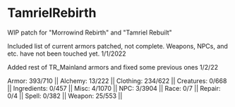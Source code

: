 # TamrielRebirth
WIP patch for "Morrowind Rebirth" and "Tamriel Rebuilt"

Included list of current armors patched, not complete. Weapons, NPCs, and etc. have not been touched yet. 1/1/2022

Added rest of TR_Mainland armors and fixed some previous ones 1/2/22

Armor: 393/710 ||
Alchemy: 13/222 ||
Clothing: 234/622 ||
Creatures: 0/668 ||
Ingredients: 0/457 ||
Misc: 4/1070 ||
NPC: 3/3904 ||
Race: 0/7 ||
Repair: 0/4 ||
Spell: 0/382 ||
Weapon: 25/553 ||
